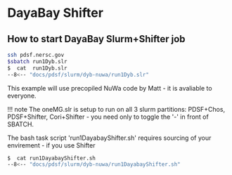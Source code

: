 # DayaBay Shifter

## How to start DayaBay  **Slurm+Shifter**  job

```bash
ssh pdsf.nersc.gov
$sbatch run1Dyb.slr
$  cat  run1Dyb.slr
--8<-- "docs/pdsf/slurm/dyb-nuwa/run1Dyb.slr"
```

This example will use precopiled NuWa code by Matt - it is avaliable
 to everyone.

 !!! note
	The oneMG.slr is setup to run on all 3 slurm partitions:
	PDSF+Chos, PDSF+Shifter, Cori+Shifter - you need only to toggle
	the '-' in front of SBATCH.

The bash task script 'run1DayabayShifter.sh' requires sourcing of your
envirement - if you use Shifter

```bash
$  cat run1DayabayShifter.sh
--8<-- "docs/pdsf/slurm/dyb-nuwa/run1DayabayShifter.sh"
```
